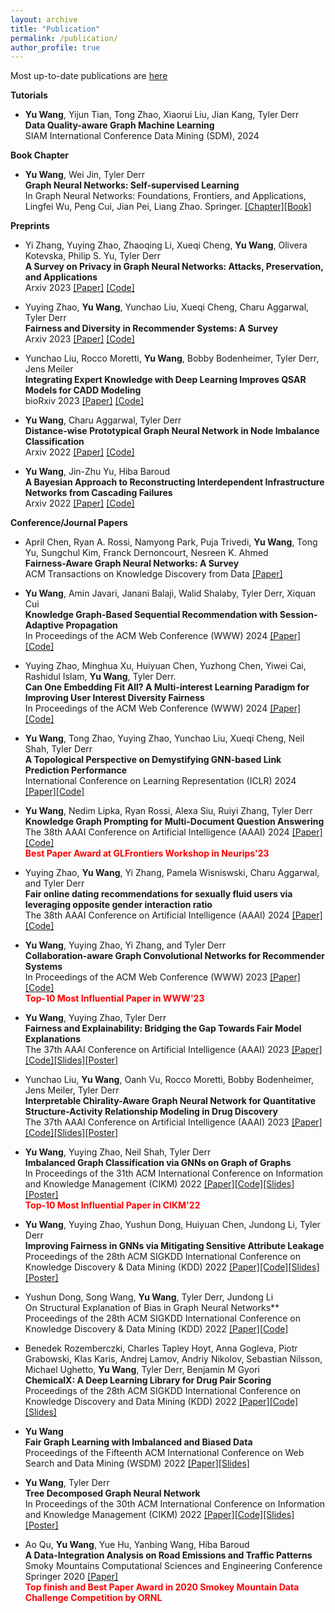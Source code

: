```yaml
---
layout: archive
title: "Publication"
permalink: /publication/
author_profile: true
---
```

Most up-to-date publications are [here](https://yuwanguo.github.io/_pages/CV.pdf#nameddest=PUBLICATIONS)

**Tutorials**
- **Yu Wang**, Yijun Tian, Tong Zhao, Xiaorui Liu, Jian Kang, Tyler Derr
<br> **Data Quality-aware Graph Machine Learning**
<br> SIAM International Conference Data Mining (SDM), 2024

**Book Chapter**
- **Yu Wang**, Wei Jin, Tyler Derr
<br> **Graph Neural Networks: Self-supervised Learning**
<br> In Graph Neural Networks: Foundations, Frontiers, and Applications, Lingfei Wu, Peng Cui, Jian Pei, Liang Zhao. Springer. [[Chapter]](https://link.springer.com/chapter/10.1007/978-981-16-6054-2_18)[[Book]](https://link.springer.com/book/10.1007/978-981-16-6054-2)

**Preprints**
- Yi Zhang, Yuying Zhao, Zhaoqing Li, Xueqi Cheng, **Yu Wang**, Olivera Kotevska, Philip S. Yu, Tyler Derr
  <br> **A Survey on Privacy in Graph Neural Networks: Attacks, Preservation, and Applications**
  <br> Arxiv 2023 [[Paper]](https://arxiv.org/abs/2308.16375) [[Code]]()
  
- Yuying Zhao, **Yu Wang**, Yunchao Liu, Xueqi Cheng, Charu Aggarwal, Tyler Derr
 <br> **Fairness and Diversity in Recommender Systems: A Survey**
 <br> Arxiv 2023 [[Paper]](https://arxiv.org/abs/2307.04644) [[Code]](https://github.com/YuyingZhao/Awesome-Fairness-and-Diversity-Papers-in-Recommender-Systems)

- Yunchao Liu, Rocco Moretti, **Yu Wang**, Bobby Bodenheimer, Tyler Derr, Jens Meiler
 <br> **Integrating Expert Knowledge with Deep Learning Improves QSAR Models for CADD Modeling**
 <br> bioRxiv 2023 [[Paper]](https://www.ncbi.nlm.nih.gov/pmc/articles/PMC10153143/) [[Code]]()

- **Yu Wang**, Charu Aggarwal, Tyler Derr
 <br> **Distance-wise Prototypical Graph Neural Network in Node Imbalance Classification**
 <br> Arxiv 2022 [[Paper]](https://arxiv.org/abs/2110.12035) [[Code]](https://github.com/YuWVandy/DPGNN)

- **Yu Wang**, Jin-Zhu Yu, Hiba Baroud
 <br> **A Bayesian Approach to Reconstructing Interdependent Infrastructure Networks from Cascading Failures**
 <br> Arxiv 2022 [[Paper]](https://arxiv.org/abs/2211.15590) [[Code]]()


**Conference/Journal Papers**

- April Chen, Ryan A. Rossi, Namyong Park, Puja Trivedi, **Yu Wang**, Tong Yu, Sungchul Kim, Franck Dernoncourt, Nesreen K. Ahmed
  <br> **Fairness-Aware Graph Neural Networks: A Survey**
  <br> ACM Transactions on Knowledge Discovery from Data [[Paper]](https://dl.acm.org/doi/abs/10.1145/3649142)

- **Yu Wang**, Amin Javari, Janani Balaji, Walid Shalaby, Tyler Derr, Xiquan Cui
  <br> **Knowledge Graph-Based Sequential Recommendation with Session-Adaptive Propagation**
  <br> In Proceedings of the ACM Web Conference (WWW) 2024 [[Paper]](https://arxiv.org/abs/2402.11302)[[Code]]()

- Yuying Zhao, Minghua Xu, Huiyuan Chen, Yuzhong Chen, Yiwei Cai, Rashidul Islam, **Yu Wang**, Tyler Derr.
  <br> **Can One Embedding Fit All? A Multi-interest Learning Paradigm for Improving User Interest Diversity Fairness**
  <br> In Proceedings of the ACM Web Conference (WWW) 2024 [[Paper]](https://arxiv.org/abs/2402.13495)[[Code]]()

- **Yu Wang**, Tong Zhao, Yuying Zhao, Yunchao Liu, Xueqi Cheng, Neil Shah, Tyler Derr
  <br> **A Topological Perspective on Demystifying GNN-based Link Prediction Performance**
  <br> International Conference on Learning Representation (ICLR) 2024 [[Paper]](https://arxiv.org/pdf/2310.04612.pdf)[[Code]](https://github.com/YuWVandy/Topo_LP_GNN)

- **Yu Wang**, Nedim Lipka, Ryan Rossi, Alexa Siu, Ruiyi Zhang, Tyler Derr
  <br> **Knowledge Graph Prompting for Multi-Document Question Answering**
  <br> The 38th AAAI Conference on Artificial Intelligence (AAAI) 2024 [[Paper]](https://arxiv.org/abs/2308.11730)[[Code]](https://github.com/YuWVandy/KG-LLM-MDQA)
  <br><span style="color:red">**Best Paper Award at GLFrontiers Workshop in Neurips'23**</span>

- Yuying Zhao, **Yu Wang**, Yi Zhang, Pamela Wisniswski, Charu Aggarwal, and Tyler Derr
  <br> **Fair online dating recommendations for sexually fluid users via leveraging opposite gender interaction ratio**
  <br> The 38th AAAI Conference on Artificial Intelligence (AAAI) 2024 [[Paper]](https://arxiv.org/abs/2308.11730)[[Code]](https://github.com/YuWVandy/KG-LLM-MDQA)

- **Yu Wang**, Yuying Zhao, Yi Zhang, and Tyler Derr
  <br> **Collaboration-aware Graph Convolutional Networks for Recommender Systems**
  <br> In Proceedings of the ACM Web Conference (WWW) 2023 [[Paper]](https://arxiv.org/abs/2207.06221)[[Code]](https://github.com/YuWVandy/CAGCN)
  <br><span style="color:red">**Top-10 Most Influential Paper in WWW'23**</span>

- **Yu Wang**, Yuying Zhao, Tyler Derr
  <br> **Fairness and Explainability: Bridging the Gap Towards Fair Model Explanations**
  <br> The 37th AAAI Conference on Artificial Intelligence (AAAI) 2023 [[Paper]](https://arxiv.org/abs/2212.03840)[[Code]](https://github.com/YuyingZhao/FairExplanations-CFA)[[Slides]](https://yuwanguo.github.io/files/slides/AAAI23_fair_explanation.pdf)[[Poster]](https://yuwanguo.github.io/files/poster/AAAI23_fair_explanation.pdf)

- Yunchao Liu, **Yu Wang**, Oanh Vu, Rocco Moretti, Bobby Bodenheimer, Jens Meiler, Tyler Derr
  <br> **Interpretable Chirality-Aware Graph Neural Network for Quantitative Structure-Activity Relationship Modeling in Drug Discovery**
  <br> The 37th AAAI Conference on Artificial Intelligence (AAAI) 2023 [[Paper]](https://www.biorxiv.org/content/10.1101/2022.08.24.505155v1.abstract)[[Code]](https://github.com/meilerlab/MolKGNN)[[Slides]](https://yuwanguo.github.io/files/slides/AAAI23_chirality.pdf)[[Poster]](https://yuwanguo.github.io/files/poster/AAAI23_chirality.pdf)

- **Yu Wang**, Yuying Zhao, Neil Shah, Tyler Derr
  <br> **Imbalanced Graph Classification via GNNs on Graph of Graphs**
  <br> In Proceedings of the 31th ACM International Conference on Information and Knowledge Management (CIKM) 2022 [[Paper]](https://arxiv.org/abs/2112.00238)[[Code]](https://github.com/yuwvandy/g2gnn)[[Slides]](https://yuwanguo.github.io/files/slides/CIKM22_G2GNN.pdf)[[Poster]](https://yuwanguo.github.io/files/poster/CIKM22_G2G.pdf)
  <br> <span style="color:red">**Top-10 Most Influential Paper in CIKM'22**</span>
  
- **Yu Wang**, Yuying Zhao, Yushun Dong, Huiyuan Chen, Jundong Li, Tyler Derr
  <br> **Improving Fairness in GNNs via Mitigating Sensitive Attribute Leakage**
  <br> Proceedings of the 28th ACM SIGKDD International Conference on Knowledge Discovery & Data Mining (KDD) 2022 [[Paper]](https://arxiv.org/abs/2206.03426)[[Code]](https://github.com/yuwvandy/fairvgnn)[[Slides]](https://yuwanguo.github.io/files/slides/KDD22_FairVGNN.pdf)[[Poster]](https://yuwanguo.github.io/files/poster/KDD22_fairvgnn.pdf)

- Yushun Dong, Song Wang, **Yu Wang**, Tyler Derr, Jundong Li
  <br> On Structural Explanation of Bias in Graph Neural Networks**
  <br> Proceedings of the 28th ACM SIGKDD International Conference on Knowledge Discovery & Data Mining (KDD) 2022 [[Paper]](https://dl.acm.org/doi/abs/10.1145/3534678.3539319)[[Code\]](https://github.com/yushundong/REFEREE)

- Benedek Rozemberczki, Charles Tapley Hoyt, Anna Gogleva, Piotr Grabowski, Klas Karis, Andrej Lamov, Andriy Nikolov, Sebastian Nilsson, Michael Ughetto, **Yu Wang**, Tyler Derr, Benjamin M Gyori
  <br> **ChemicalX: A Deep Learning Library for Drug Pair Scoring**
  <br> Proceedings of the 28th ACM SIGKDD International Conference on Knowledge Discovery and Data Mining (KDD) 2022 [[Paper]](https://arxiv.org/abs/2202.05240)[[Code]](https://github.com/AstraZeneca/chemicalx)[\[Slides\]](https://yuwanguo.github.io/files/slides/KDD22_ChemicalX.pdf)

- **Yu Wang**
  <br> **Fair Graph Learning with Imbalanced and Biased Data**
  <br> Proceedings of the Fifteenth ACM International Conference on Web Search and Data Mining (WSDM) 2022 [[Paper]](https://dl.acm.org/doi/abs/10.1145/3488560.3502218)[[Slides]](https://yuwanguo.github.io/files/slides/WSDM22_DC_Fair_Bias.pdf)

- **Yu Wang**, Tyler Derr
  <br> **Tree Decomposed Graph Neural Network**
  <br> In Proceedings of the 30th ACM International Conference on Information and Knowledge Management (CIKM) 2022 [[Paper]](https://dl.acm.org/doi/abs/10.1145/3459637.3482487)[[Code]](https://github.com/YuWVandy/TDGNN)[[Slides]](https://yuwanguo.github.io/files/slides/CIKM21_TDGNN.pdf)[[Poster]](https://yuwanguo.github.io/files/poster/CIKM21_.pdf)

- Ao Qu, **Yu Wang**, Yue Hu, Yanbing Wang, Hiba Baroud
  <br> **A Data-Integration Analysis on Road Emissions and Traffic Patterns**
  <br> Smoky Mountains Computational Sciences and Engineering Conference Springer 2020 [[Paper]](https://link.springer.com/chapter/10.1007/978-3-030-63393-6_34)
  <br> <span style="color:red">**Top finish and Best Paper Award in 2020 Smokey Mountain Data Challenge Competition by ORNL**</span>
